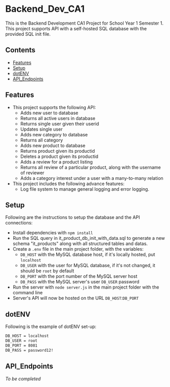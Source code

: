 # Backend_Dev_CA1

This is the Backend Development CA1 Project for School Year 1 Semester 1.
This project supports API with a self-hosted SQL database with the provided SQL init file.

## Contents

- [Features](#Features)
- [Setup](#Setup)
- [dotENV](#dotENV)
- [API_Endpoints](#API_Endpoints)

## Features

- This project supports the following API:
    - Adds new user to database
    - Returns all active users in database
    - Returns single user given their userid
    - Updates single user 
    - Adds new category to database
    - Returns all category
    - Adds new product to database
    - Returns product given its productid
    - Deletes a product given its productid
    - Adds a review for a product listing
    - Returns all review of a particular product, along with the username of reviewer
    - Adds a category interest under a user with a many-to-many relation
- This project includes the following advance features:
    - Log file system to manage general logging and error logging.

## Setup

Following are the instructions to setup the database and the API connections: 
- Install dependencies with `npm install`
- Run the SQL query in it_product_db_init_with_data.sql to generate a new schema "it_products" along with all structured tables and datas.
- Create a `.env` file in the main project folder, with the variables: 
    - `DB_HOST` with the MySQL database host, if it's locally hosted, put `localhost`
    - `DB_USER` with the user for MySQL database, if it's not changed, it should be `root` by default
    - `DB_PORT` with the port number of the MySQL server host
    - `DB_PASS` with the MySQL server's user `DB_USER` password
- Run the server with `node server.js` in the main project folder with the command line
- Server's API will now be hosted on the URL `DB_HOST`:`DB_PORT`

## dotENV

Following is the example of dotENV set-up:
```sh
DB_HOST = localhost
DB_USER = root
DB_PORT = 8081
DB_PASS = password12!
```

## API_Endpoints

_To be completed_